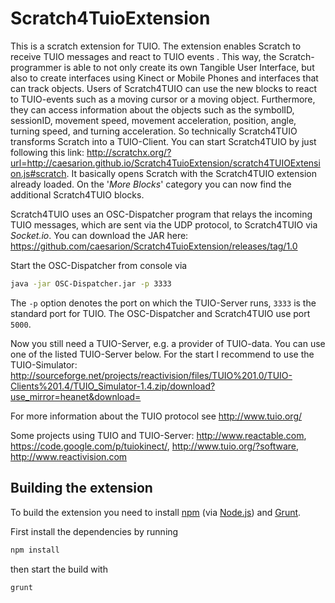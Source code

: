 # Scratch4TuioExtension

This is a scratch extension for TUIO. The extension enables Scratch to receive
TUIO messages and react to TUIO events . This way, the Scratch-programmer is
able to not only create its own Tangible User Interface, but also to create
interfaces using Kinect or Mobile Phones and interfaces that can track objects.
Users of Scratch4TUIO can use the new blocks to react to TUIO-events such as a
moving cursor or a moving object. Furthermore, they can access information about
the objects such as the symbolID, sessionID, movement speed, movement
acceleration, position, angle, turning speed, and turning acceleration. So
technically Scratch4TUIO transforms Scratch into a TUIO-Client. You can start
Scratch4TUIO by just following this link:
<http://scratchx.org/?url=http://caesarion.github.io/Scratch4TuioExtension/scratch4TUIOExtension.js#scratch>.
It basically opens Scratch with the Scratch4TUIO extension already loaded. On
the '_More Blocks_' category you can now find the additional Scratch4TUIO
blocks.

Scratch4TUIO uses an OSC-Dispatcher program that relays the incoming TUIO
messages, which are sent via the UDP protocol, to Scratch4TUIO via _Socket.io_.
You can download the JAR here:
<https://github.com/caesarion/Scratch4TuioExtension/releases/tag/1.0>

Start the OSC-Dispatcher from console via

```bash
java -jar OSC-Dispatcher.jar -p 3333
```

The `-p` option denotes the port on which the TUIO-Server runs, `3333` is the
standard port for TUIO. The OSC-Dispatcher and Scratch4TUIO use port
`5000`.

Now you still need a TUIO-Server, e.g. a provider of TUIO-data. You can use one
of the listed TUIO-Server below. For the start I recommend to use the
TUIO-Simulator: <http://sourceforge.net/projects/reactivision/files/TUIO%201.0/TUIO-Clients%201.4/TUIO_Simulator-1.4.zip/download?use_mirror=heanet&download=>

For more information about the TUIO protocol see <http://www.tuio.org/>

Some projects using TUIO and TUIO-Server: <http://www.reactable.com>, <https://code.google.com/p/tuiokinect/>, <http://www.tuio.org/?software>, <http://www.reactivision.com>

## Building the extension

To build the extension you need to install [npm](https://www.npmjs.com/) (via
[Node.js](https://nodejs.org/en/download/)) and [Grunt](http://gruntjs.com/installing-grunt).

First install the dependencies by running

```bash
npm install
```

then start the build with

```bash
grunt
```
